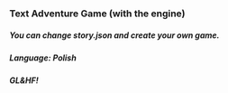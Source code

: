 ### Text Adventure Game (with the engine)
##### You can change story.json and create your own game.

##### Language: Polish

##### GL&HF!